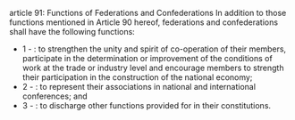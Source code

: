 article 91: Functions of Federations and Confederations
In addition to those functions mentioned in Article 90 hereof, federations and confederations shall have the following functions:
<ul>
			<li>1 - : to strengthen the unity and spirit of co-operation of their members, participate in the determination or improvement of the conditions of work at the trade or industry level and encourage members to strength their participation in the construction of the national economy;<ul>
			</ul></li>			<li>2 - : to represent their associations in national and international conferences; and<ul>
			</ul></li>			<li>3 - : to discharge other functions provided for in their constitutions.<ul>
			</ul></li></ul>